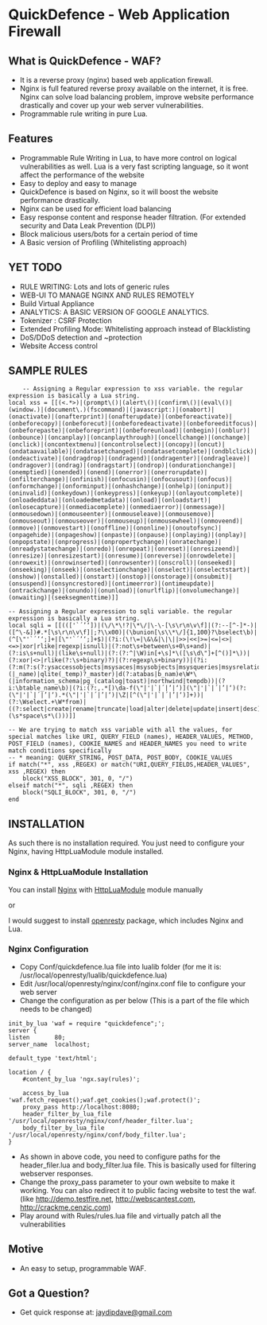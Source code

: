 # QuickDefence - Web Application Firewall

## What is QuickDefence - WAF?

* It is a reverse proxy (nginx) based web application firewall.
* Nginx is full featured reverse proxy available on the internet, it is free. Nginx can solve load balancing problem, improve website performance drastically and cover up your web server vulnerabilities.
* Programmable rule writing in pure Lua.

## Features

* Programmable Rule Writing in Lua, to have more control on logical vulnerabilities as well. Lua is a very fast scripting language, so it wont affect the performance of the website
* Easy to deploy and easy to manage
* QuickDefence is based on Nginx, so it will boost the website performance drastically.
* Nginx can be used for efficient load balancing
* Easy response content and response header filtration. (For extended security and Data Leak Prevention (DLP))
* Block malicious users/bots for a certain period of time
* A Basic version of Profiling (Whitelisting approach) 

## YET TODO

* RULE WRITING: Lots and lots of generic rules
* WEB-UI TO MANAGE NGINX AND RULES REMOTELY
* Build Virtual Appliance
* ANALYTICS: A BASIC VERSION OF GOOGLE ANALYTICS.
* Tokenizer : CSRF Protection
* Extended Profiling Mode: Whitelisting approach instead of Blacklisting
* DoS/DDoS detection and ~protection
* Website Access control
	
## SAMPLE RULES

```
	-- Assigning a Regular expression to xss variable. the regular expression is basically a Lua string.
local xss = [[(<.*>)|(prompt\()|(alert\()|(confirm\()|(eval\()|(window.)|(document\.)(fscommand)|(javascript:)|(onabort)|(onactivate)|(onafterprint)|(onafterupdate)|(onbeforeactivate)|(onbeforecopy)|(onbeforecut)|(onbeforedeactivate)|(onbeforeeditfocus)|(onbeforepaste)|(onbeforeprint)|(onbeforeunload)|(onbegin)|(onblur)|(onbounce)|(oncanplay)|(oncanplaythrough)|(oncellchange)|(onchange)|(onclick)|(oncontextmenu)|(oncontrolselect)|(oncopy)|(oncut)|(ondataavailable)|(ondatasetchanged)|(ondatasetcomplete)|(ondblclick)|(ondeactivate)|(ondragdrop)|(ondragend)|(ondragenter)|(ondragleave)|(ondragover)|(ondrag)|(ondragstart)|(ondrop)|(ondurationchange)|(onemptied)|(onended)|(onend)|(onerror)|(onerrorupdate)|(onfilterchange)|(onfinish)|(onfocusin)|(onfocusout)|(onfocus)|(onformchange)|(onforminput)|(onhashchange)|(onhelp)|(oninput)|(oninvalid)|(onkeydown)|(onkeypress)|(onkeyup)|(onlayoutcomplete)|(onloadeddata)|(onloadedmetadata)|(onload)|(onloadstart)|(onlosecapture)|(onmediacomplete)|(onmediaerror)|(onmessage)|(onmousedown)|(onmouseenter)|(onmouseleave)|(onmousemove)|(onmouseout)|(onmouseover)|(onmouseup)|(onmousewheel)|(onmoveend)|(onmove)|(onmovestart)|(onoffline)|(ononline)|(onoutofsync)|(onpagehide)|(onpageshow)|(onpaste)|(onpause)|(onplaying)|(onplay)|(onpopstate)|(onprogress)|(onpropertychange)|(onratechange)|(onreadystatechange)|(onredo)|(onrepeat)|(onreset)|(onresizeend)|(onresize)|(onresizestart)|(onresume)|(onreverse)|(onrowdelete)|(onrowexit)|(onrowinserted)|(onrowsenter)|(onscroll)|(onseeked)|(onseeking)|(onseek)|(onselectionchange)|(onselect)|(onselectstart)|(onshow)|(onstalled)|(onstart)|(onstop)|(onstorage)|(onsubmit)|(onsuspend)|(onsyncrestored)|(ontimeerror)|(ontimeupdate)|(ontrackchange)|(onundo)|(onunload)|(onurlflip)|(onvolumechange)|(onwaiting)|(seeksegmenttime)]]

-- Assigning a Regular expression to sqli variable. the regular expression is basically a Lua string.
local sqli = [[((['`´’‘])|(\/\*\!?|\*\/|\-\-[\s\r\n\v\f]|(?:--[^-]*-)|([^\-&])#.*[\s\r\n\v\f]|;?\\x00)|(\bunion[\s\\*\/]{1,100}?\bselect\b)|(^[\"'`´’‘;]+|[\"'`´’‘;]+$)|(?i:(\!\=|\&\&|\|\||>>|<<|>=|<=|<>|<=>|xor|rlike|regexp|isnull)|(?:not\s+between\s+0\s+and)|(?:is\s+null)|(like\s+null)|(?:(?:^|\W)in[+\s]*\([\s\d\"]+[^()]*\))|(?:xor|<>|rlike(?:\s+binary)?)|(?:regexp\s+binary))|(?i:(?:m(?:s(?:ysaccessobjects|msysaces|msysobjects|msysqueries|msysrelationships|msysaccessstorage|msysaccessxml|msysmodules|msysmodules2|db)|aster\.\.sysdatabases|ysql\.db)|s(?:ys(?:\.database_name|aux)|chema(?:\W*\(|_name)|qlite(_temp)?_master)|d(?:atabas|b_nam)e\W*\(|information_schema|pg_(catalog|toast)|northwind|tempdb))|(?i:\btable_name\b)|(?i:(?:,.*[)\da-f(\"|'|`|´|’|‘)](\"|'|`|´|’|‘)(?:(\"|'|`|´|’|‘).*(\"|'|`|´|’|‘)|\Z|[^(\"|'|`|´|’|‘)]+))|(?:\Wselect.+\W*from)|((?:select|create|rename|truncate|load|alter|delete|update|insert|desc)\s*\(\s*space\s*\()))]]

-- We are trying to match xss variable with all the values, for special matches like URI, QUERY_FIELD (names), HEADER_VALUES, METHOD, POST_FIELD (names), COOKIE_NAMES and HEADER_NAMES you need to write match conditions specifically
-- * meaning: QUERY_STRING, POST_DATA, POST_BODY, COOKIE_VALUES
if match("*", xss ,REGEX) or match("URI,QUERY_FIELDS,HEADER_VALUES", xss ,REGEX) then
	block("XSS_BLOCK", 301, 0, "/")
elseif match("*", sqli ,REGEX) then
	block("SQLI_BLOCK", 301, 0, "/")
end
```

## INSTALLATION

As such there is no installation required. You just need to configure your Nginx, having HttpLuaModule module installed.

### Nginx & HttpLuaModule Installation
You can install [Nginx](http://wiki.nginx.org/Install) with [HttpLuaModule](http://wiki.nginx.org/HttpLuaModule) module manually

or

I would suggest to install [openresty](http://openresty.org/) package, which includes Nginx and Lua.

### Nginx Configuration
* Copy Conf/quickdefence.lua file into lualib folder (for me it is: /usr/local/openresty/lualib/quickdefence.lua)
* Edit /usr/local/openresty/nginx/conf/nginx.conf file to configure your web server
* Change the configuration as per below (This is a part of the file which needs to be changed)

```
init_by_lua 'waf = require "quickdefence";';
server {
listen       80;
server_name  localhost;

default_type 'text/html';

location / {
	#content_by_lua 'ngx.say(rules)';

	access_by_lua 'waf.fetch_request();waf.get_cookies();waf.protect()';
	proxy_pass http://localhost:8080;
	header_filter_by_lua_file '/usr/local/openresty/nginx/conf/header_filter.lua';
	body_filter_by_lua_file '/usr/local/openresty/nginx/conf/body_filter.lua';
}
```
* As shown in above code, you need to configure paths for the header_filer.lua and body_filter.lua file. This is basically used for filtering webserver responses.
* Change the proxy_pass parameter to your own website to make it working. You can also redirect it to public facing website to test the waf. (like http://demo.testfire.net, http://webscantest.com, http://crackme.cenzic.com)
* Play around with Rules/rules.lua file and virtually patch all the vulnerabilities
		
## Motive
	
* An easy to setup, programmable WAF.
	
## Got a Question?
	
* Get quick response at: jaydipdave@gmail.com